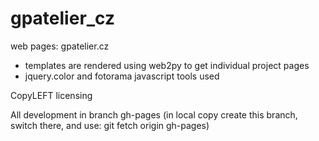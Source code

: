 gpatelier_cz
============

web pages: gpatelier.cz

- templates are rendered using web2py to get individual project pages
- jquery.color and fotorama javascript tools used

CopyLEFT licensing

All development in branch gh-pages
(in local copy create this branch, switch there, and use: git fetch origin gh-pages)